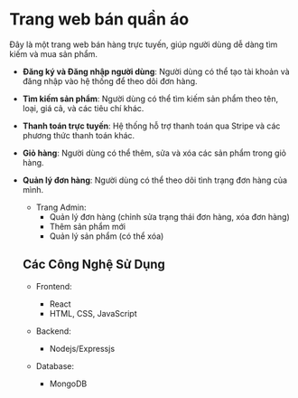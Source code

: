 # Trang web bán quần áo

Đây là một trang web bán hàng trực tuyến, giúp người dùng dễ dàng tìm kiếm và mua sản phẩm.

- **Đăng ký và Đăng nhập người dùng**: Người dùng có thể tạo tài khoản và đăng nhập vào hệ thống để theo dõi đơn hàng.
- **Tìm kiếm sản phẩm**: Người dùng có thể tìm kiếm sản phẩm theo tên, loại, giá cả, và các tiêu chí khác.
- **Thanh toán trực tuyến**: Hệ thống hỗ trợ thanh toán qua Stripe và các phương thức thanh toán khác.
- **Giỏ hàng**: Người dùng có thể thêm, sửa và xóa các sản phẩm trong giỏ hàng.
- **Quản lý đơn hàng**: Người dùng có thể theo dõi tình trạng đơn hàng của mình.
  * Trang Admin:
    - Quản lý đơn hàng (chỉnh sửa trạng thái đơn hàng, xóa đơn hàng)
    - Thêm sản phẩm mới
    - Quản lý sản phẩm (có thể xóa)

  ## Các Công Nghệ Sử Dụng
  
    * Frontend:
      
      - React
      - HTML, CSS, JavaScript
        
    * Backend:
      
      - Nodejs/Expressjs
  
    * Database:
  
      - MongoDB
      
